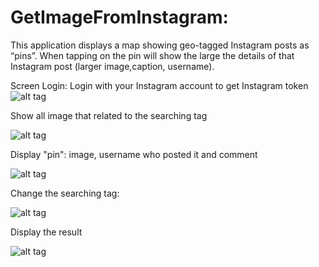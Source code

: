 # GetImageFromInstagram: 
This application displays a map showing geo-tagged Instagram posts as “pins”. When tapping on the pin will show the large the details of that Instagram post (larger image,caption, username).


Screen Login: Login with your Instagram account to get Instagram token
![alt tag](https://github.com/ChungMai/Image/blob/master/Login.png)

Show all image that related to the searching tag

![alt tag](https://github.com/ChungMai/Image/blob/master/PinsFlower.png)

Display "pin": image, username who posted it and comment

![alt tag](https://github.com/ChungMai/Image/blob/master/ImageDetail.png)

Change the searching tag:

![alt tag](https://github.com/ChungMai/Image/blob/master/ChangeTag.png)

Display the result

![alt tag](https://github.com/ChungMai/Image/blob/master/PinsCoffee.png)



